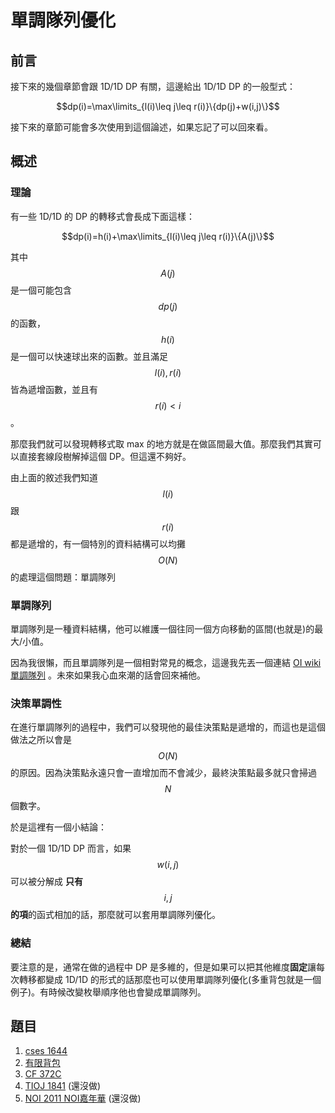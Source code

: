 # 單調隊列優化

## 前言

接下來的幾個章節會跟 1D/1D DP 有關，這邊給出 1D/1D DP 的一般型式：

$$dp(i)=\max\limits_{l(i)\leq j\leq r(i)}\{dp(j)+w(i,j)\}$$

接下來的章節可能會多次使用到這個論述，如果忘記了可以回來看。

## 概述

### 理論

有一些 1D/1D 的 DP 的轉移式會長成下面這樣：

$$dp(i)=h(i)+\max\limits_{l(i)\leq j\leq r(i)}\{A(j)\}$$

其中$$A(j)$$是一個可能包含$$dp(j)$$的函數，$$h(i)$$是一個可以快速球出來的函數。並且滿足$$l(i),r(i)$$皆為遞增函數，並且有$$r(i)<i$$。

那麼我們就可以發現轉移式取 max 的地方就是在做區間最大值。那麼我們其實可以直接套線段樹解掉這個 DP。但這還不夠好。

由上面的敘述我們知道$$l(i)$$跟$$r(i)$$都是遞增的，有一個特別的資料結構可以均攤$$O(N)$$的處理這個問題：單調隊列

### 單調隊列

單調隊列是一種資料結構，他可以維護一個往同一個方向移動的區間\(也就是\)的最大/小值。

因為我很懶，而且單調隊列是一個相對常見的概念，這邊我先丟一個連結 [OI wiki 單調隊列](https://oi-wiki.org/ds/monotonous-queue/) 。未來如果我心血來潮的話會回來補他。

### 決策單調性

在進行單調隊列的過程中，我們可以發現他的最佳決策點是遞增的，而這也是這個做法之所以會是$$O(N)$$的原因。因為決策點永遠只會一直增加而不會減少，最終決策點最多就只會掃過$$N$$個數字。

於是這裡有一個小結論：

對於一個 1D/1D DP 而言，如果$$w(i,j)$$可以被分解成 **只有**$$i,j$$**的項**的函式相加的話，那麼就可以套用單調隊列優化。

### 總結

要注意的是，通常在做的過程中 DP 是多維的，但是如果可以把其他維度**固定**讓每次轉移都變成 1D/1D 的形式的話那麼也可以使用單調隊列優化\(多重背包就是一個例子\)。有時候改變枚舉順序他也會變成單調隊列。

#### 

## 題目

1. [cses 1644](https://cses.fi/problemset/task/1644)
2. [有限背包](https://tioj.ck.tp.edu.tw/problems/1407)
3. [CF 372C](https://codeforces.com/problemset/problem/372/C)
4. [TIOJ 1841](https://tioj.ck.tp.edu.tw/problems/1841/) \(還沒做\)
5. [NOI 2011 NOI嘉年華](https://www.luogu.com.cn/problem/P1973) \(還沒做\)



